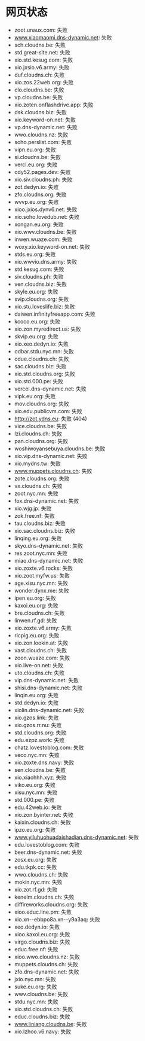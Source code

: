 # 网页状态
- zoot.unaux.com: 失败
- www.xiaomaomi.dns-dynamic.net: 失败
- sch.cloudns.be: 失败
- std.great-site.net: 失败
- xio.std.kesug.com: 失败
- xio.jxsio.v6.army: 失败
- duf.cloudns.ch: 失败
- xio.zos.22web.org: 失败
- clo.cloudns.be: 失败
- vp.cloudns.be: 失败
- xio.zoten.onflashdrive.app: 失败
- dsk.cloudns.biz: 失败
- xio.keyword-on.net: 失败
- vp.dns-dynamic.net: 失败
- wwo.cloudns.nz: 失败
- soho.perslist.com: 失败
- vipn.eu.org: 失败
- si.cloudns.be: 失败
- vercl.eu.org: 失败
- cdy52.pages.dev: 失败
- xio.siv.cloudns.ph: 失败
- zot.dedyn.io: 失败
- zfo.cloudns.org: 失败
- wvvp.eu.org: 失败
- xioo.jxios.dynv6.net: 失败
- xio.soho.lovedub.net: 失败
- xongan.eu.org: 失败
- xio.wwv.cloudns.be: 失败
- inwen.wuaze.com: 失败
- woxy.xio.keyword-on.net: 失败
- stds.eu.org: 失败
- xio.wwvio.dns.army: 失败
- std.kesug.com: 失败
- siv.cloudns.ph: 失败
- ven.cloudns.biz: 失败
- skyle.eu.org: 失败
- svip.cloudns.org: 失败
- xio.stu.loveslife.biz: 失败
- daiwen.infinityfreeapp.com: 失败
- kcoco.eu.org: 失败
- xio.zon.myredirect.us: 失败
- skvip.eu.org: 失败
- xio.xeo.dedyn.io: 失败
- odbar.stdu.nyc.mn: 失败
- cdue.cloudns.ch: 失败
- sac.cloudns.biz: 失败
- xio.std.cloudns.org: 失败
- xio.std.000.pe: 失败
- vercel.dns-dynamic.net: 失败
- vipk.eu.org: 失败
- mov.cloudns.org: 失败
- xio.edu.publicvm.com: 失败
- http://zot.ydns.eu: 失败 (404)
- vice.cloudns.be: 失败
- lzi.cloudns.ch: 失败
- pan.cloudns.org: 失败
- woshiwoyansebuya.cloudns.be: 失败
- xio.vip.dns-dynamic.net: 失败
- xio.mydns.tw: 失败
- www.muppets.cloudns.ch: 失败
- zote.cloudns.org: 失败
- vx.cloudns.ch: 失败
- zoot.nyc.mn: 失败
- fox.dns-dynamic.net: 失败
- xio.wjg.jp: 失败
- zok.free.nf: 失败
- tau.cloudns.biz: 失败
- xio.sac.cloudns.biz: 失败
- linqing.eu.org: 失败
- skyo.dns-dynamic.net: 失败
- res.zoot.nyc.mn: 失败
- miao.dns-dynamic.net: 失败
- xio.zoxte.v6.rocks: 失败
- xio.zoot.myfw.us: 失败
- age.xisu.nyc.mn: 失败
- wonder.dynx.me: 失败
- ipen.eu.org: 失败
- kaxoi.eu.org: 失败
- bre.cloudns.ch: 失败
- linwen.rf.gd: 失败
- xio.zoxte.v6.army: 失败
- ricpig.eu.org: 失败
- xio.zon.lookin.at: 失败
- vast.cloudns.ch: 失败
- zoon.wuaze.com: 失败
- xio.live-on.net: 失败
- uto.cloudns.ch: 失败
- vip.dns-dynamic.net: 失败
- shisi.dns-dynamic.net: 失败
- linqin.eu.org: 失败
- std.dedyn.io: 失败
- xiolin.dns-dynamic.net: 失败
- xio.gzos.link: 失败
- xio.gzos.rr.nu: 失败
- std.cloudns.org: 失败
- edu.ezpz.work: 失败
- chatz.lovestoblog.com: 失败
- veco.nyc.mn: 失败
- xio.zoxte.dns.navy: 失败
- sen.cloudns.be: 失败
- xio.xiaohhh.xyz: 失败
- viko.eu.org: 失败
- xisu.nyc.mn: 失败
- std.000.pe: 失败
- edu.42web.io: 失败
- xio.zon.byinter.net: 失败
- kaixin.cloudns.ch: 失败
- ipzo.eu.org: 失败
- www.yiluhuohuadaishadian.dns-dynamic.net: 失败
- edu.lovestoblog.com: 失败
- beer.dns-dynamic.net: 失败
- zosx.eu.org: 失败
- edu.tkpk.cc: 失败
- wwo.cloudns.ch: 失败
- mokin.nyc.mn: 失败
- xio.zot.rf.gd: 失败
- kenelm.cloudns.ch: 失败
- diffireworks.cloudns.org: 失败
- xioo.educ.line.pm: 失败
- xio.xn--ebbpo8a.xn--y9a3aq: 失败
- xeo.dedyn.io: 失败
- xioo.kaxoi.eu.org: 失败
- virgo.cloudns.biz: 失败
- educ.free.nf: 失败
- xioo.wwo.cloudns.nz: 失败
- muppets.cloudns.ch: 失败
- zfo.dns-dynamic.net: 失败
- jxio.nyc.mn: 失败
- suke.eu.org: 失败
- wwv.cloudns.be: 失败
- stdu.nyc.mn: 失败
- xio.std.cloudns.ch: 失败
- educ.cloudns.biz: 失败
- www.liniang.cloudns.be: 失败
- xio.lzhoo.v6.navy: 失败
